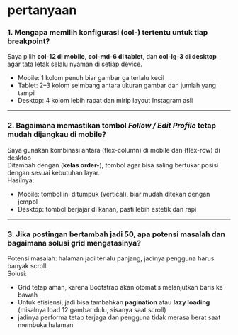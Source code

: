 # pertanyaan

### 1. Mengapa memilih konfigurasi (**col-**) tertentu untuk tiap breakpoint?
Saya pilih **col-12 di mobile**, **col-md-6 di tablet**, dan **col-lg-3 di desktop** agar tata letak selalu nyaman di setiap device.  
- Mobile: 1 kolom penuh biar gambar ga terlalu kecil
- Tablet: 2–3 kolom seimbang antara ukuran gambar dan jumlah yang tampil
- Desktop: 4 kolom lebih rapat dan mirip layout Instagram asli

---

### 2. Bagaimana memastikan tombol *Follow / Edit Profile* tetap mudah dijangkau di mobile?
Saya gunakan kombinasi antara (flex-column) di mobile dan (flex-row) di desktop  
Ditambah dengan (**kelas order-**), tombol agar bisa saling bertukar posisi dengan sesuai kebutuhan layar.  
Hasilnya:  
- Mobile: tombol ini ditumpuk (vertical), biar mudah ditekan dengan jempol  
- Desktop: tombol berjajar di kanan, pasti lebih estetik dan rapi

---

### 3. Jika postingan bertambah jadi 50, apa potensi masalah dan bagaimana solusi grid mengatasinya?
Potensi masalah: halaman jadi terlalu panjang, jadinya pengguna  harus banyak scroll.  
Solusi:  
- Grid tetap aman, karena Bootstrap akan otomatis melanjutkan baris ke bawah
- Untuk efisiensi, jadi bisa tambahkan **pagination** atau **lazy loading** (misalnya load 12 gambar dulu, sisanya saat scroll)
- jadinya performa tetap terjaga dan pengguna tidak merasa berat saat membuka halaman